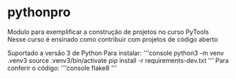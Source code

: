 # pythonpro
Modulo para exemplificar a construção de projetos no curso PyTools  
Nesse curso é ensinado como contribuir com projetos de código aberto

Suportado a versão 3 de Python
Para instalar:
'''console
python3 -m venv .venv3
source .venv3/bin/activate
pip install -r requirements-dev.txt
'''
Para conferir o código:
'''console
flake8
'''
